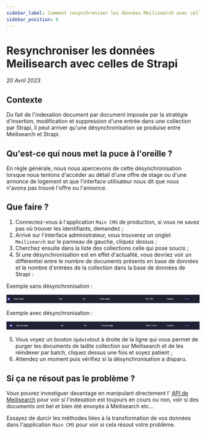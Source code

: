 ```yaml
---
sidebar_label: Comment resynchroniser les données Meilisearch avec celles de Strapi ?
sidebar_position: 6
---
```


# Resynchroniser les données Meilisearch avec celles de Strapi

_20 Avril 2023_

## Contexte

Du fait de l'indexation document par document imposée par la stratégie d'insertion, modification et suppression d'une 
entrée dans une collection par Strapi, il peut arriver qu'une désynchronisation se produise entre Meilisearch et Strapi. 

## Qu'est-ce qui nous met la puce à l'oreille ?

En règle générale, nous nous apercevons de cette désynchronisation lorsque nous tentons d'accéder au détail d'une offre
de stage ou d'une annonce de logement et que l'interface utilisateur nous dit que nous n'avons pas trouvé l'offre ou
l'annonce.

## Que faire ?

1. Connectez-vous à l'application `Main CMS` de production, si vous ne savez pas où trouver les identifiants, demandez ;
2. Arrivé sur l'interface administrateur, vous trouverez un onglet `Meilisearch` sur le panneau de gauche, cliquez
dessus ;
3. Cherchez ensuite dans la liste des collections celle qui pose soucis ;
4. Si une désynchronisation est en effet d'actualité, vous devriez voir un différentiel entre le nombre de documents
présents en base de données et le nombre d'entrées de la collection dans la base de données de Strapi :

Exemple sans désynchronisation :

![ex sans désynchronisation](../assets/synchronisation-ok.png)

Exemple avec désynchronisation :

![ex avec désynchronisation](../assets/synchronisation-nok.png)

5. Vous voyez un bouton `Update`tout à droite de la ligne qui vous permet de purger les documents de ladite collection
sur Meilisearch et de les réindexer par batch, cliquez dessus une fois et soyez patient ;
6. Attendez un moment puis vérifiez si la désynchronisation a disparu.

## Si ça ne résout pas le problème ?

Vous pouvez investiguer davantage en manipulant directement l'
[API de Meilisearch](https://docs.meilisearch.com/reference/api/overview.html) pour voir si l'indexation est toujours
en cours ou non, voir si des documents ont bel et bien été envoyés à Meilisearch etc...

Essayez de durcir les méthodes liées à la transformation de vos données dans l'application `Main CMS` pour voir si cela
résout votre problème.
